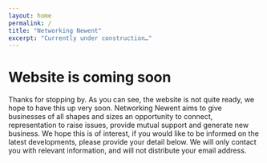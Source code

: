 ```yaml
---
layout: home
permalink: /
title: "Networking Newent"
excerpt: "Currently under construction…"
---
```

# Website is coming soon
Thanks for stopping by. As you can see, the website is not quite ready, we hope to have this up very soon. Networking Newent aims to give businesses of all shapes and sizes an opportunity to connect, representation to raise issues, provide mutual support and generate new business. We hope this is of interest, if you would like to be informed on the latest developments, please provide your detail below. We will only contact you with relevant information, and will not distribute your email address.

